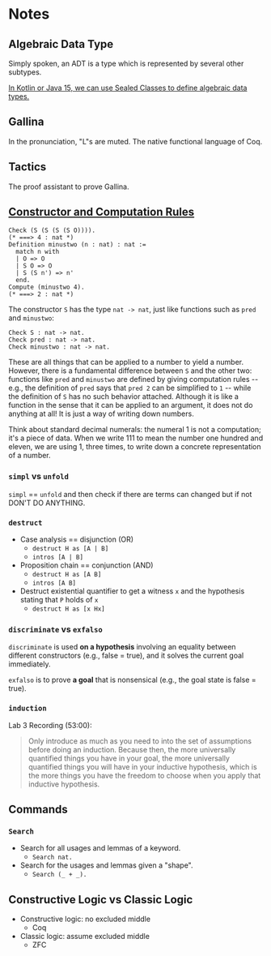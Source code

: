 # Notes

## Algebraic Data Type

Simply spoken, an ADT is a type which is represented by several other subtypes.

[In Kotlin or Java 15, we can use Sealed Classes to define algebraic data types.](https://en.wikipedia.org/wiki/Algebraic_data_type#cite_note-6)

## Gallina

In the pronunciation, "L"s are muted. The native functional language of Coq.

## Tactics

The proof assistant to prove Gallina.

## [Constructor and Computation Rules](https://softwarefoundations.cis.upenn.edu/lf-current/Basics.html#NatPlayground)

```coq
Check (S (S (S (S O)))).
(* ===> 4 : nat *)
Definition minustwo (n : nat) : nat :=
  match n with
  | O => O
  | S O => O
  | S (S n') => n'
  end.
Compute (minustwo 4).
(* ===> 2 : nat *)
```

The constructor `S` has the type `nat -> nat`, just like functions such as
`pred` and `minustwo`:

```coq
Check S : nat -> nat.
Check pred : nat -> nat.
Check minustwo : nat -> nat.
```

These are all things that can be applied to a number to yield a number. However,
there is a fundamental difference between `S` and the other two: functions like
`pred` and `minustwo` are defined by giving computation rules -- e.g., the
definition of `pred` says that `pred 2` can be simplified to `1` -- while the
definition of `S` has no such behavior attached. Although it is like a function
in the sense that it can be applied to an argument, it does not do anything at
all! It is just a way of writing down numbers.

Think about standard decimal numerals: the numeral 1 is not a computation; it's
a piece of data. When we write 111 to mean the number one hundred and eleven, we
are using 1, three times, to write down a concrete representation of a number.

### `simpl` vs `unfold`

`simpl` == `unfold` and then check if there are terms can changed but if not
DON'T DO ANYTHING.

### `destruct`

- Case analysis == disjunction (OR)
  - `destruct H as [A | B]`
  - `intros [A | B]`
- Proposition chain == conjunction (AND)
  - `destruct H as [A B]`
  - `intros [A B]`
- Destruct existential quantifier to get a witness `x` and the hypothesis
  stating that `P` holds of `x`
  - `destruct H as [x Hx]`

### `discriminate` vs `exfalso`

`discriminate` is used **on a hypothesis** involving an equality between
different constructors (e.g., false = true), and it solves the current goal
immediately.

`exfalso` is to prove **a goal** that is nonsensical (e.g., the goal state is
false = true).

### `induction`

Lab 3 Recording (53:00):

> Only introduce as much as you need to into the set of assumptions before doing
> an induction. Because then, the more universally quantified things you have in
> your goal, the more universally quantified things you will have in your
> inductive hypothesis, which is the more things you have the freedom to choose
> when you apply that inductive hypothesis.

## Commands

### `Search`

- Search for all usages and lemmas of a keyword.
  - `Search nat.`
- Search for the usages and lemmas given a "shape".
  - `Search (_ + _).`

## Constructive Logic vs Classic Logic

- Constructive logic: no excluded middle
  - Coq
- Classic logic: assume excluded middle
  - ZFC
